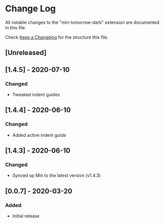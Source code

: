 # Change Log

All notable changes to the "min-tomorrow-dark" extension are documented in this file.

Check [Keep a Changelog](http://keepachangelog.com/) for the structure this file.

## [Unreleased]

## [1.4.5] - 2020-07-10
### Changed
- Tweaked indent guides

## [1.4.4] - 2020-06-10
### Changed
- Added active indent guide

## [1.4.3] - 2020-06-10
### Changed
- Synced up Min to the latest version (v1.4.3)

## [0.0.7] - 2020-03-20
### Added
- Initial release
